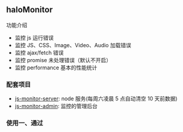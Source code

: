 ## haloMonitor

功能介绍

- 监控 js 运行错误
- 监控 JS、CSS、Image、Video、Audio 加载错误
- 监控 ajax/fetch 错误
- 监控 promise 未处理错误（默认不开启）
- 监控 performance 基本的性能统计

### 配套项目

- [js-monitor-server](https://github.com/halobear/js-monitor-server): node 服务(每周六凌晨 5 点自动清空 10 天前数据)
- [js-monitor-admin](https://github.com/halobear/js-monitor-admin): 监控的管理后台

### 使用一、通过 <script> (推荐)

```html
<script src="https://img1.halobear.com/static/haloMonitor.2.0.0.js"></script>
<script>
  haloMonitor.config({ pid: '测试项目', reportUrl: 'http://localhost:9601/api/monitor/report' })
</script>
```

## 使用二、通过 npm

```bash
npm install -S @halobear/monitor
```

```js
import haloMonitor from '@halobear/monitor'

haloMonitor.init({
  pid: 'test',
  reportUrl: 'http://localhost:9601/api/report',
})

export default initHaloMonitor
```

## 配置

- `pid`: string 项目名称
- `reportUrl`: string 上报地址
- `uid`?: string 用户名称
- `needReport`?: Function 是否需要上报
- `delay`?: number 默认 `1000`
- `disabledHttp`?: Boolean 默认 `false`
- `disabledRejection`?: Boolean 默认 `true`(会和 `http` 重复上报)
- `disabledPerformance`? Boolean 默认 `false`
